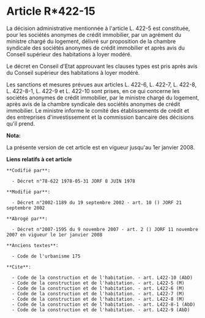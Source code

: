 # Article R*422-15

La décision administrative mentionnée à l'article L. 422-5 est constituée, pour les sociétés anonymes de crédit immobilier,
par un agrément du ministre chargé du logement, délivré sur proposition de la chambre syndicale des sociétés anonymes de
crédit immobilier et après avis du Conseil supérieur des habitations à loyer modéré.

Le décret en Conseil d'Etat approuvant les clauses types est pris après avis du Conseil supérieur des habitations à loyer
modéré.

Les sanctions et mesures prévues aux articles L. 422-6, L. 422-7, L. 422-8, L. 422-8-1, L. 422-9 et L. 422-10 sont prises, en
ce qui concerne les sociétés anonymes de crédit immobilier, par le ministre chargé du logement, après avis de la chambre
syndicale des sociétés anonymes de crédit immobilier. Le ministre informe le comité des établissements de crédit et des
entreprises d'investissement et la commission bancaire des décisions qu'il prend.

**Nota:**

La présente version de cet article est en vigueur jusqu'au 1er janvier 2008.

**Liens relatifs à cet article**

	**Codifié par**:

	  - Décret n°78-622 1978-05-31 JORF 8 JUIN 1978

	**Modifié par**:

	  - Décret n°2002-1189 du 19 septembre 2002 - art. 10 () JORF 21 septembre 2002

	**Abrogé par**:

	  - Décret n°2007-1595 du 9 novembre 2007 - art. 2 () JORF 11 novembre 2007 en vigueur le 1er janvier 2008

	**Anciens textes**:

	  - Code de l'urbanisme 175

	**Cite**:

	  - Code de la construction et de l'habitation. - art. L422-10 (AbD)
	  - Code de la construction et de l'habitation. - art. L422-5 (M)
	  - Code de la construction et de l'habitation. - art. L422-6 (M)
	  - Code de la construction et de l'habitation. - art. L422-7 (M)
	  - Code de la construction et de l'habitation. - art. L422-8 (M)
	  - Code de la construction et de l'habitation. - art. L422-8-1 (AbD)
	  - Code de la construction et de l'habitation. - art. L422-9 (AbD)
